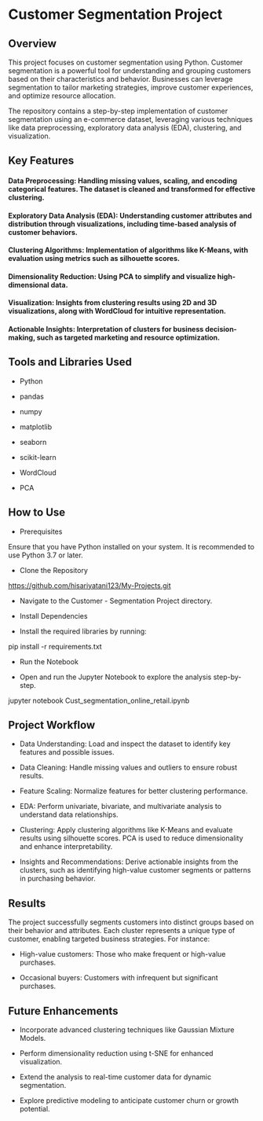 # Customer Segmentation Project

## Overview

This project focuses on customer segmentation using Python. Customer segmentation is a powerful tool for understanding and grouping customers based on their characteristics and behavior. Businesses can leverage segmentation to tailor marketing strategies, improve customer experiences, and optimize resource allocation.

The repository contains a step-by-step implementation of customer segmentation using an e-commerce dataset, leveraging various techniques like data preprocessing, exploratory data analysis (EDA), clustering, and visualization.

## Key Features

#### Data Preprocessing: Handling missing values, scaling, and encoding categorical features. The dataset is cleaned and transformed for effective clustering.

#### Exploratory Data Analysis (EDA): Understanding customer attributes and distribution through visualizations, including time-based analysis of customer behaviors.

#### Clustering Algorithms: Implementation of algorithms like K-Means, with evaluation using metrics such as silhouette scores.

#### Dimensionality Reduction: Using PCA to simplify and visualize high-dimensional data.

#### Visualization: Insights from clustering results using 2D and 3D visualizations, along with WordCloud for intuitive representation.

#### Actionable Insights: Interpretation of clusters for business decision-making, such as targeted marketing and resource optimization.

## Tools and Libraries Used

- Python

- pandas

- numpy

- matplotlib

- seaborn

- scikit-learn

- WordCloud

- PCA

## How to Use

- Prerequisites

Ensure that you have Python installed on your system. It is recommended to use Python 3.7 or later.

- Clone the Repository

https://github.com/hisariyatani123/My-Projects.git

- Navigate to the Customer - Segmentation Project directory.

- Install Dependencies

- Install the required libraries by running:

pip install -r requirements.txt

- Run the Notebook

- Open and run the Jupyter Notebook to explore the analysis step-by-step.

jupyter notebook Cust_segmentation_online_retail.ipynb

## Project Workflow

- Data Understanding: Load and inspect the dataset to identify key features and possible issues.

- Data Cleaning: Handle missing values and outliers to ensure robust results.

- Feature Scaling: Normalize features for better clustering performance.

- EDA: Perform univariate, bivariate, and multivariate analysis to understand data relationships.

- Clustering: Apply clustering algorithms like K-Means and evaluate results using silhouette scores. PCA is used to reduce dimensionality and enhance interpretability.

- Insights and Recommendations: Derive actionable insights from the clusters, such as identifying high-value customer segments or patterns in purchasing behavior.

## Results

The project successfully segments customers into distinct groups based on their behavior and attributes. Each cluster represents a unique type of customer, enabling targeted business strategies. For instance:

- High-value customers: Those who make frequent or high-value purchases.

- Occasional buyers: Customers with infrequent but significant purchases.

## Future Enhancements

- Incorporate advanced clustering techniques like Gaussian Mixture Models.

- Perform dimensionality reduction using t-SNE for enhanced visualization.

- Extend the analysis to real-time customer data for dynamic segmentation.

- Explore predictive modeling to anticipate customer churn or growth potential.
